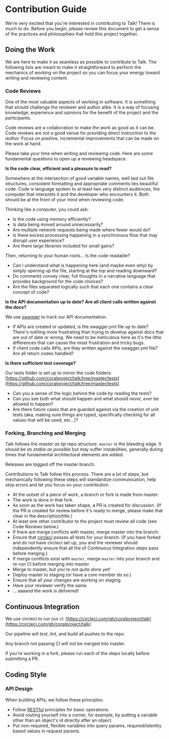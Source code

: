 # Contribution Guide

We're very excited that you're interested in contributing to Talk! There is much to do. Before you begin, please review this document to get a sense of the practices and philosophies that hold this project together.


## Doing the Work

We are here to make it as seamless as possible to contribute to Talk. The following lists are meant to make it straightforward to perform the mechanics of working on the project so you can focus your energy toward writing and reviewing content.


### Code Reviews

One of the most valuable aspects of working in software. It is something that should challenge the reviewer and author alike. It is a way of focusing knowledge, experience and opinions for the benefit of the project and the participants.

Code reviews are a collaboration to make _the work_ as good as it can be. Code reviews are not a good venue for providing direct instruction to _the author._  Focus on positive, incremental improvements that can be made on the work at hand.

Please take your time when writing and reviewing code. Here are some fundamental questions to open up a reviewing headspace.

**Is the code clear, efficient and a pleasure to read?**

Somewhere at the intersection of good variable names, well laid out file structures, consistent formatting and appropriate comments lies beautiful code. Code is language spoken to at least two very distinct audiences, the computer that interprets it and the developer who encounters it. Both should be at the front of your mind when reviewing code.

Thinking like a computer, you could ask:

* Is the code using memory efficiently?
* Is data being moved around unnecessarily?
* Are multiple network requests being made where fewer would do?
* Is there excess processing happening in a synchronous flow that may disrupt user experience?
* Are there large libraries included for small gains?

Then, returning to your human roots... Is the code readable?

* Can I understand what is happening here (and maybe even why) by simply opening up the file, starting at the top and reading downward?
* Do comments convey clear, full thoughts in a narrative language that provides background for the code choices?
* Are the files separated logically such that each one contains a clear concept of code?


**Is the API documentation up to date? Are all client calls written against the docs?**

We use [swagger](https://github.com/coralproject/talk/blob/master/swagger.yaml) to track our API documentation.

* If APIs are created or updated, is the swagger.yml file up to date? There's nothing more frustrating than trying to develop against docs that are out of date or wrong. We need to be meticulous here as it's the little differences that can cause the most frustration and tricky bugs.
* If client code calls APIs, are they written against the swagger.yml file? Are all return codes handled?

**Is there sufficient test coverage?**

Our tests folder is set up to mirror the code folders: [https://github.com/coralproject/talk/tree/master/tests](https://github.com/coralproject/talk/tree/master/tests)

* Can you a sense of the logic behind the code by reading the tests?
* Can you see both what should happen and what should _never, ever_ be allowed to happen?
* Are there future cases that are guarded against via the creation of unit tests (aka, making sure things are typed, specifically checking for all values that will be used, etc...)?


### Forking, Branching and Merging

Talk follows the _master as tip_ repo structure. `master` is the bleeding edge. It should be _as stable as possible_ but may suffer instabilities, generally during times that fundamental architectural elements are added.

Releases are _tagged_ off the master branch.

Contributions to Talk follow this process. There are a lot of steps, but mechanically following these steps will standardize communication, help stop errors and let you focus on your contribution.

* At the outset of a piece of work, a branch or fork is made from master.
* The work is done in that fork.
* As soon as the work has taken shape, a PR is created for discussion. (If the PR is created for review before it's ready to merge, please make that clear in the description/title.)
* At least one other contributor to the project must review all code (see Code Reviews below.)
* If there are merge conflicts with master, merge master into the branch.
* Ensure that [circleci](https://circleci.com/) passes all tests for your branch.  (If you have forked and do not have circleci set up, you and the reviewer should independently ensure that all the of Continuous Integration steps pass before merging.)
* If merge conflicts exist with `master`, merge `master` into your branch and re-run CI before merging into master.
* Merge to master, but _you're not quite done yet!_
* Deploy master to staging (or have a core member do so.)
* Ensure that all your changes are working on staging.
* Have your reviewer verify the same.
* ... aaaand the work is delivered!


## Continuous Integration

We use circleci to run our ci: [https://circleci.com/gh/coralproject/talk](https://circleci.com/gh/coralproject/talk)

Our pipeline will _test_, _lint_, and _build_ all pushes to the repo.

Any branch not passing CI will not be merged into master.

If you're working in a fork, please run each of the steps locally before submitting a PR.


## Coding Style

### API Design

When building APIs, we follow these principles:

* Follow [RESTful](https://en.wikipedia.org/wiki/Representational_state_transfer) principles for basic operations.
* Avoid routing yourself into a corner, for example, by putting a variable other than an object's id directly after an object.
* Put non-required, flexible variables into query params, required/identity based values in request params.
